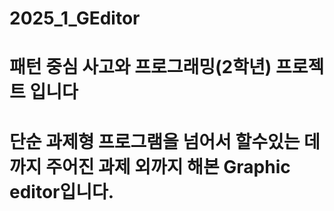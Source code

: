 # 2025_1_GEditor
# 패턴 중심 사고와 프로그래밍(2학년) 프로젝트 입니다
# 단순 과제형 프로그램을 넘어서 할수있는 데까지 주어진 과제 외까지 해본 Graphic editor입니다.
